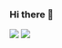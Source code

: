 ### Hi there 👋
<a href="https://velog.io/@aszx4280" target="_blank"><img src="https://img.shields.io/badge/DevBlog-20C997?style=flat-square&logo=Velog&logoColor=FFFFFF"/></a>
<img src="https://img.shields.io/badge/Mail-EA4335?style=flat-square&logo=Gmail&logoColor=FFFFFF"/></a>

<!--
**CupRaccoon/CupRaccoon** is a ✨ _special_ ✨ repository because its `README.md` (this file) appears on your GitHub profile.

Here are some ideas to get you started:

- 🔭 I’m currently working on ...
- 🌱 I’m currently learning ...
- 👯 I’m looking to collaborate on ...
- 🤔 I’m looking for help with ...
- 💬 Ask me about ...
- 📫 How to reach me: ...
- 😄 Pronouns: ...
- ⚡ Fun fact: ...
-->
